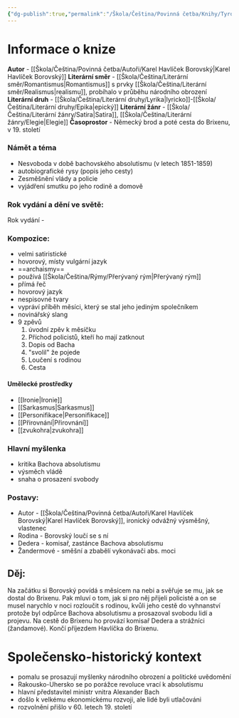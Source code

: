 ```yaml
---
{"dg-publish":true,"permalink":"/Škola/Čeština/Povinná četba/Knihy/Tyrolské elegie/","tags":["Kniha","Literatura","SPOSDK"],"created":"2023-11-28T11:59:49.985+01:00","updated":"2024-05-15T21:10:15.395+02:00"}
---
```


# Informace o knize
**Autor** -  [[Škola/Čeština/Povinná četba/Autoři/Karel Havlíček Borovský\|Karel Havlíček Borovský]]
**Literární směr** - [[Škola/Čeština/Literární směr/Romantismus\|Romantismus]] s prvky [[Škola/Čeština/Literární směr/Realismus\|realismu]], probíhalo v průběhu národního obrození
**Literární druh** -  [[Škola/Čeština/Literární druhy/Lyrika\|lyricko]]-[[Škola/Čeština/Literární druhy/Epika\|epický]]
**Literární žánr** -  [[Škola/Čeština/Literární žánry/Satira\|Satira]], [[Škola/Čeština/Literární žánry/Elegie\|Elegie]]
**Časoprostor** - Německý brod a poté cesta do Brixenu, v 19. století 
### Námět a téma
- Nesvoboda v době bachovského absolutismu (v letech 1851-1859)
- autobiografické rysy (popis jeho cesty)
- Zesměšnění vlády a policie
- vyjádření smutku po jeho rodině a domově
### Rok vydání a dění ve světě:
Rok vydání -
### Kompozice:
- velmi satiristické
- hovorový, místy vulgární jazyk
- ==archaismy== 
- používá [[Škola/Čeština/Rýmy/Přerývaný rým\|Přerývaný rým]]
- přímá řeč
- hovorový jazyk
- nespisovné tvary
- vypráví příběh měsíci, který se stal jeho jediným společníkem
- novinářský slang
- 9 zpěvů
	1. úvodní zpěv k měsíčku
	2. Příchod policistů, kteří ho mají zatknout
	3. Dopis od Bacha
	4. "svolil" že pojede
	5. Loučení s rodinou
	6. Cesta
#### Umělecké prostředky
- [[Ironie\|Ironie]]
- [[Sarkasmus\|Sarkasmus]]
- [[Personifikace\|Personifikace]]
- [[Přirovnání\|Přirovnání]]
- [[zvukohra\|zvukohra]]
### Hlavní myšlenka
- kritika Bachova absolutismu
- výsměch vládě
- snaha o prosazení svobody
### Postavy:
- Autor - [[Škola/Čeština/Povinná četba/Autoři/Karel Havlíček Borovský\|Karel Havlíček Borovský]], ironický odvážný výsměšný, vlastenec
- Rodina - Borovský loučí se s ní
- Dedera - komisař, zastánce Bachova absolutismu
- Žandermové - směšní a zbabělí vykonávači abs. moci
## Děj:
Na začátku si Borovský povídá s měsícem na nebi a svěřuje se mu, jak se dostal do Brixenu. Pak mluví o tom, jak si pro něj přijeli policisté a on se musel narychlo v noci rozloučit s rodinou, kvůli jeho cestě do vyhnanství protože byl odpůrce Bachova absolutismu a prosazoval svobodu lidí a projevu. Na cestě do Brixenu ho provází komisař Dedera a strážníci (žandamové). Končí příjezdem Havlíčka do Brixenu.
# Společensko-historický kontext
- pomalu se prosazují myšlenky národního obrození a politické uvědomění
- Rakousko-Uhersko se po porážce revoluce vrací k absolutismu
- hlavní představitel ministr vnitra Alexander Bach
- došlo k velkému ekonomickému rozvoji, ale lidé byli utlačováni
- rozvolnění přišlo v 60. letech 19. století